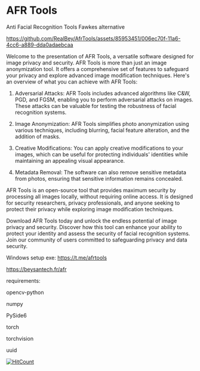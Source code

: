 # AFR Tools
Anti Facial Recognition Tools 
Fawkes alternative


https://github.com/RealBey/AfrTools/assets/85953451/006ec70f-11a6-4cc6-a889-dda0adaebcaa






Welcome to the presentation of AFR Tools, a versatile software designed for image privacy and security. AFR Tools is more than just an image anonymization tool. It offers a comprehensive set of features to safeguard your privacy and explore advanced image modification techniques. Here's an overview of what you can achieve with AFR Tools:

1. Adversarial Attacks: AFR Tools includes advanced algorithms like C&W, PGD, and FGSM, enabling you to perform adversarial attacks on images. These attacks can be valuable for testing the robustness of facial recognition systems.

2. Image Anonymization: AFR Tools simplifies photo anonymization using various techniques, including blurring, facial feature alteration, and the addition of masks.

3. Creative Modifications: You can apply creative modifications to your images, which can be useful for protecting individuals' identities while maintaining an appealing visual appearance.

4. Metadata Removal: The software can also remove sensitive metadata from photos, ensuring that sensitive information remains concealed.

AFR Tools is an open-source tool that provides maximum security by processing all images locally, without requiring online access. It is designed for security researchers, privacy professionals, and anyone seeking to protect their privacy while exploring image modification techniques.

Download AFR Tools today and unlock the endless potential of image privacy and security. Discover how this tool can enhance your ability to protect your identity and assess the security of facial recognition systems. Join our community of users committed to safeguarding privacy and data security.


Windows setup exe:
https://t.me/afrtools

https://beysantech.fr/afr


requirements:

opencv-python

numpy

PySide6

torch

torchvision

uuid


[![HitCount](https://hits.dwyl.com/realb3y/RealBey/AfrTools.svg?style=flat-square)](http://hits.dwyl.com/realb3y/RealBey/AfrTools)
